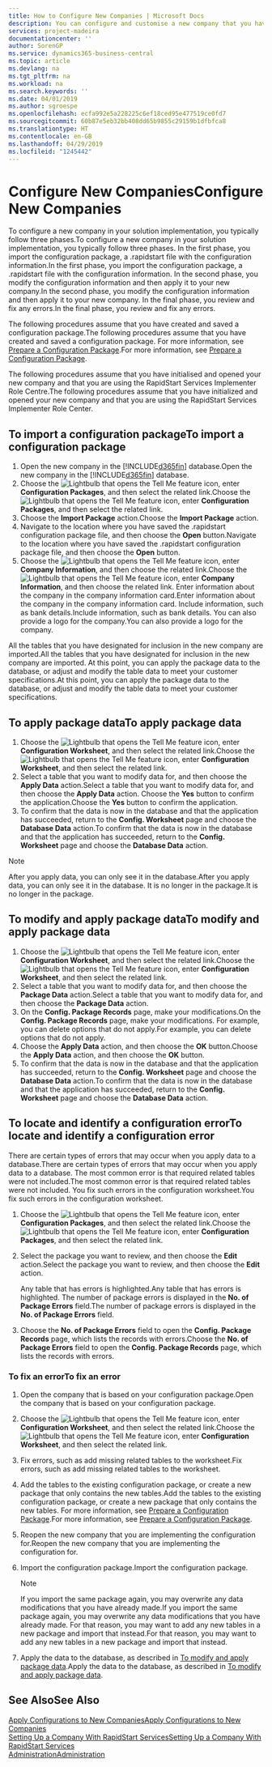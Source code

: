 ```yaml
---
title: How to Configure New Companies | Microsoft Docs
description: You can configure and customise a new company that you have created. To fine tune your implementation, you proceed in three phases to complete your configuration.
services: project-madeira
documentationcenter: ''
author: SorenGP
ms.service: dynamics365-business-central
ms.topic: article
ms.devlang: na
ms.tgt_pltfrm: na
ms.workload: na
ms.search.keywords: ''
ms.date: 04/01/2019
ms.author: sgroespe
ms.openlocfilehash: ecfa992e5a228225c6ef18ced95e477519ce0fd7
ms.sourcegitcommit: 60b87e5eb32bb408dd65b9855c29159b1dfbfca8
ms.translationtype: HT
ms.contentlocale: en-GB
ms.lasthandoff: 04/29/2019
ms.locfileid: "1245442"
---
```

# <a name="configure-new-companies"></a><span data-ttu-id="3b0b5-104">Configure New Companies</span><span class="sxs-lookup"><span data-stu-id="3b0b5-104">Configure New Companies</span></span>
<span data-ttu-id="3b0b5-105">To configure a new company in your solution implementation, you typically follow three phases.</span><span class="sxs-lookup"><span data-stu-id="3b0b5-105">To configure a new company in your solution implementation, you typically follow three phases.</span></span> <span data-ttu-id="3b0b5-106">In the first phase, you import the configuration package, a .rapidstart file with the configuration information.</span><span class="sxs-lookup"><span data-stu-id="3b0b5-106">In the first phase, you import the configuration package, a .rapidstart file with the configuration information.</span></span> <span data-ttu-id="3b0b5-107">In the second phase, you modify the configuration information and then apply it to your new company.</span><span class="sxs-lookup"><span data-stu-id="3b0b5-107">In the second phase, you modify the configuration information and then apply it to your new company.</span></span> <span data-ttu-id="3b0b5-108">In the final phase, you review and fix any errors.</span><span class="sxs-lookup"><span data-stu-id="3b0b5-108">In the final phase, you review and fix any errors.</span></span>  

<span data-ttu-id="3b0b5-109">The following procedures assume that you have created and saved a configuration package.</span><span class="sxs-lookup"><span data-stu-id="3b0b5-109">The following procedures assume that you have created and saved a configuration package.</span></span> <span data-ttu-id="3b0b5-110">For more information, see [Prepare a Configuration Package](admin-how-to-prepare-a-configuration-package.md).</span><span class="sxs-lookup"><span data-stu-id="3b0b5-110">For more information, see [Prepare a Configuration Package](admin-how-to-prepare-a-configuration-package.md).</span></span>  

<span data-ttu-id="3b0b5-111">The following procedures assume that you have initialised and opened your new company and that you are using the RapidStart Services Implementer Role Centre.</span><span class="sxs-lookup"><span data-stu-id="3b0b5-111">The following procedures assume that you have initialized and opened your new company and that you are using the RapidStart Services Implementer Role Center.</span></span>

## <a name="to-import-a-configuration-package"></a><span data-ttu-id="3b0b5-112">To import a configuration package</span><span class="sxs-lookup"><span data-stu-id="3b0b5-112">To import a configuration package</span></span>  
1. <span data-ttu-id="3b0b5-113">Open the new company in the [!INCLUDE[d365fin](includes/d365fin_md.md)] database.</span><span class="sxs-lookup"><span data-stu-id="3b0b5-113">Open the new company in the [!INCLUDE[d365fin](includes/d365fin_md.md)] database.</span></span>  
2. <span data-ttu-id="3b0b5-114">Choose the ![Lightbulb that opens the Tell Me feature](media/ui-search/search_small.png "Tell me what you want to do") icon, enter **Configuration Packages**, and then select the related link.</span><span class="sxs-lookup"><span data-stu-id="3b0b5-114">Choose the ![Lightbulb that opens the Tell Me feature](media/ui-search/search_small.png "Tell me what you want to do") icon, enter **Configuration Packages**, and then select the related link.</span></span>  
3. <span data-ttu-id="3b0b5-115">Choose the **Import Package** action.</span><span class="sxs-lookup"><span data-stu-id="3b0b5-115">Choose the **Import Package** action.</span></span>  
4. <span data-ttu-id="3b0b5-116">Navigate to the location where you have saved the .rapidstart configuration package file, and then choose the **Open** button.</span><span class="sxs-lookup"><span data-stu-id="3b0b5-116">Navigate to the location where you have saved the .rapidstart configuration package file, and then choose the **Open** button.</span></span>  
5. <span data-ttu-id="3b0b5-117">Choose the ![Lightbulb that opens the Tell Me feature](media/ui-search/search_small.png "Tell me what you want to do") icon, enter **Company Information**, and then choose the related link.</span><span class="sxs-lookup"><span data-stu-id="3b0b5-117">Choose the ![Lightbulb that opens the Tell Me feature](media/ui-search/search_small.png "Tell me what you want to do") icon, enter **Company Information**, and then choose the related link.</span></span> <span data-ttu-id="3b0b5-118">Enter information about the company in the company information card.</span><span class="sxs-lookup"><span data-stu-id="3b0b5-118">Enter information about the company in the company information card.</span></span> <span data-ttu-id="3b0b5-119">Include information, such as bank details.</span><span class="sxs-lookup"><span data-stu-id="3b0b5-119">Include information, such as bank details.</span></span> <span data-ttu-id="3b0b5-120">You can also provide a logo for the company.</span><span class="sxs-lookup"><span data-stu-id="3b0b5-120">You can also provide a logo for the company.</span></span>  

<span data-ttu-id="3b0b5-121">All the tables that you have designated for inclusion in the new company are imported.</span><span class="sxs-lookup"><span data-stu-id="3b0b5-121">All the tables that you have designated for inclusion in the new company are imported.</span></span> <span data-ttu-id="3b0b5-122">At this point, you can apply the package data to the database, or adjust and modify the table data to meet your customer specifications.</span><span class="sxs-lookup"><span data-stu-id="3b0b5-122">At this point, you can apply the package data to the database, or adjust and modify the table data to meet your customer specifications.</span></span>  

## <a name="to-apply-package-data"></a><span data-ttu-id="3b0b5-123">To apply package data</span><span class="sxs-lookup"><span data-stu-id="3b0b5-123">To apply package data</span></span>  
1. <span data-ttu-id="3b0b5-124">Choose the ![Lightbulb that opens the Tell Me feature](media/ui-search/search_small.png "Tell me what you want to do") icon, enter **Configuration Worksheet**, and then select the related link.</span><span class="sxs-lookup"><span data-stu-id="3b0b5-124">Choose the ![Lightbulb that opens the Tell Me feature](media/ui-search/search_small.png "Tell me what you want to do") icon, enter **Configuration Worksheet**, and then select the related link.</span></span>  
2. <span data-ttu-id="3b0b5-125">Select a table that you want to modify data for, and then choose the **Apply Data** action.</span><span class="sxs-lookup"><span data-stu-id="3b0b5-125">Select a table that you want to modify data for, and then choose the **Apply Data** action.</span></span> <span data-ttu-id="3b0b5-126">Choose the **Yes** button to confirm the application.</span><span class="sxs-lookup"><span data-stu-id="3b0b5-126">Choose the **Yes** button to confirm the application.</span></span>
3. <span data-ttu-id="3b0b5-127">To confirm that the data is now in the database and that the application has succeeded, return to the **Config. Worksheet** page and choose the **Database Data** action.</span><span class="sxs-lookup"><span data-stu-id="3b0b5-127">To confirm that the data is now in the database and that the application has succeeded, return to the **Config. Worksheet** page and choose the **Database Data** action.</span></span>  

> [!NOTE]  
>  <span data-ttu-id="3b0b5-128">After you apply data, you can only see it in the database.</span><span class="sxs-lookup"><span data-stu-id="3b0b5-128">After you apply data, you can only see it in the database.</span></span> <span data-ttu-id="3b0b5-129">It is no longer in the package.</span><span class="sxs-lookup"><span data-stu-id="3b0b5-129">It is no longer in the package.</span></span>  

## <a name="to-modify-and-apply-package-data"></a><span data-ttu-id="3b0b5-130">To modify and apply package data</span><span class="sxs-lookup"><span data-stu-id="3b0b5-130">To modify and apply package data</span></span>  
1. <span data-ttu-id="3b0b5-131">Choose the ![Lightbulb that opens the Tell Me feature](media/ui-search/search_small.png "Tell me what you want to do") icon, enter **Configuration Worksheet**, and then select the related link.</span><span class="sxs-lookup"><span data-stu-id="3b0b5-131">Choose the ![Lightbulb that opens the Tell Me feature](media/ui-search/search_small.png "Tell me what you want to do") icon, enter **Configuration Worksheet**, and then select the related link.</span></span>  
2. <span data-ttu-id="3b0b5-132">Select a table that you want to modify data for, and then choose the **Package Data** action.</span><span class="sxs-lookup"><span data-stu-id="3b0b5-132">Select a table that you want to modify data for, and then choose the **Package Data** action.</span></span>  
3. <span data-ttu-id="3b0b5-133">On the **Config. Package Records** page, make your modifications.</span><span class="sxs-lookup"><span data-stu-id="3b0b5-133">On the **Config. Package Records** page, make your modifications.</span></span> <span data-ttu-id="3b0b5-134">For example, you can delete options that do not apply.</span><span class="sxs-lookup"><span data-stu-id="3b0b5-134">For example, you can delete options that do not apply.</span></span>  
4. <span data-ttu-id="3b0b5-135">Choose the **Apply Data** action, and then choose the **OK** button.</span><span class="sxs-lookup"><span data-stu-id="3b0b5-135">Choose the **Apply Data** action, and then choose the **OK** button.</span></span>  
5. <span data-ttu-id="3b0b5-136">To confirm that the data is now in the database and that the application has succeeded, return to the **Config. Worksheet** page and choose the **Database Data** action.</span><span class="sxs-lookup"><span data-stu-id="3b0b5-136">To confirm that the data is now in the database and that the application has succeeded, return to the **Config. Worksheet** page and choose the **Database Data** action.</span></span>  

## <a name="to-locate-and-identify-a-configuration-error"></a><span data-ttu-id="3b0b5-137">To locate and identify a configuration error</span><span class="sxs-lookup"><span data-stu-id="3b0b5-137">To locate and identify a configuration error</span></span>  
<span data-ttu-id="3b0b5-138">There are certain types of errors that may occur when you apply data to a database.</span><span class="sxs-lookup"><span data-stu-id="3b0b5-138">There are certain types of errors that may occur when you apply data to a database.</span></span> <span data-ttu-id="3b0b5-139">The most common error is that required related tables were not included.</span><span class="sxs-lookup"><span data-stu-id="3b0b5-139">The most common error is that required related tables were not included.</span></span> <span data-ttu-id="3b0b5-140">You fix such errors in the configuration worksheet.</span><span class="sxs-lookup"><span data-stu-id="3b0b5-140">You fix such errors in the configuration worksheet.</span></span>

1. <span data-ttu-id="3b0b5-141">Choose the ![Lightbulb that opens the Tell Me feature](media/ui-search/search_small.png "Tell me what you want to do") icon, enter **Configuration Packages**, and then select the related link.</span><span class="sxs-lookup"><span data-stu-id="3b0b5-141">Choose the ![Lightbulb that opens the Tell Me feature](media/ui-search/search_small.png "Tell me what you want to do") icon, enter **Configuration Packages**, and then select the related link.</span></span>  
2. <span data-ttu-id="3b0b5-142">Select the package you want to review, and then choose the **Edit** action.</span><span class="sxs-lookup"><span data-stu-id="3b0b5-142">Select the package you want to review, and then choose the **Edit** action.</span></span>  

    <span data-ttu-id="3b0b5-143">Any table that has errors is highlighted.</span><span class="sxs-lookup"><span data-stu-id="3b0b5-143">Any table that has errors is highlighted.</span></span> <span data-ttu-id="3b0b5-144">The number of package errors is displayed in the **No. of Package Errors** field.</span><span class="sxs-lookup"><span data-stu-id="3b0b5-144">The number of package errors is displayed in the **No. of Package Errors** field.</span></span>  

3. <span data-ttu-id="3b0b5-145">Choose the **No. of Package Errors** field to open the **Config. Package Records** page, which lists the records with errors.</span><span class="sxs-lookup"><span data-stu-id="3b0b5-145">Choose the **No. of Package Errors** field to open the **Config. Package Records** page, which lists the records with errors.</span></span>  

### <a name="to-fix-an-error"></a><span data-ttu-id="3b0b5-146">To fix an error</span><span class="sxs-lookup"><span data-stu-id="3b0b5-146">To fix an error</span></span>  
1. <span data-ttu-id="3b0b5-147">Open the company that is based on your configuration package.</span><span class="sxs-lookup"><span data-stu-id="3b0b5-147">Open the company that is based on your configuration package.</span></span>  
2. <span data-ttu-id="3b0b5-148">Choose the ![Lightbulb that opens the Tell Me feature](media/ui-search/search_small.png "Tell me what you want to do") icon, enter **Configuration Worksheet**, and then select the related link.</span><span class="sxs-lookup"><span data-stu-id="3b0b5-148">Choose the ![Lightbulb that opens the Tell Me feature](media/ui-search/search_small.png "Tell me what you want to do") icon, enter **Configuration Worksheet**, and then select the related link.</span></span>  
3. <span data-ttu-id="3b0b5-149">Fix errors, such as add missing related tables to the worksheet.</span><span class="sxs-lookup"><span data-stu-id="3b0b5-149">Fix errors, such as add missing related tables to the worksheet.</span></span>  
4. <span data-ttu-id="3b0b5-150">Add the tables to the existing configuration package, or create a new package that only contains the new tables.</span><span class="sxs-lookup"><span data-stu-id="3b0b5-150">Add the tables to the existing configuration package, or create a new package that only contains the new tables.</span></span> <span data-ttu-id="3b0b5-151">For more information, see [Prepare a Configuration Package](admin-how-to-prepare-a-configuration-package.md).</span><span class="sxs-lookup"><span data-stu-id="3b0b5-151">For more information, see [Prepare a Configuration Package](admin-how-to-prepare-a-configuration-package.md).</span></span>  
5. <span data-ttu-id="3b0b5-152">Reopen the new company that you are implementing the configuration for.</span><span class="sxs-lookup"><span data-stu-id="3b0b5-152">Reopen the new company that you are implementing the configuration for.</span></span>  
6. <span data-ttu-id="3b0b5-153">Import the configuration package.</span><span class="sxs-lookup"><span data-stu-id="3b0b5-153">Import the configuration package.</span></span>  

    > [!NOTE]  
    >  <span data-ttu-id="3b0b5-154">If you import the same package again, you may overwrite any data modifications that you have already made.</span><span class="sxs-lookup"><span data-stu-id="3b0b5-154">If you import the same package again, you may overwrite any data modifications that you have already made.</span></span> <span data-ttu-id="3b0b5-155">For that reason, you may want to add any new tables in a new package and import that instead.</span><span class="sxs-lookup"><span data-stu-id="3b0b5-155">For that reason, you may want to add any new tables in a new package and import that instead.</span></span>  

7. <span data-ttu-id="3b0b5-156">Apply the data to the database, as described in [To modify and apply package data](admin-how-to-configure-new-companies.md#to-modify-and-apply-package-data).</span><span class="sxs-lookup"><span data-stu-id="3b0b5-156">Apply the data to the database, as described in [To modify and apply package data](admin-how-to-configure-new-companies.md#to-modify-and-apply-package-data).</span></span>

## <a name="see-also"></a><span data-ttu-id="3b0b5-157">See Also</span><span class="sxs-lookup"><span data-stu-id="3b0b5-157">See Also</span></span>  
[<span data-ttu-id="3b0b5-158">Apply Configurations to New Companies</span><span class="sxs-lookup"><span data-stu-id="3b0b5-158">Apply Configurations to New Companies</span></span>](admin-apply-configuration-to-new-companies.md)  
[<span data-ttu-id="3b0b5-159">Setting Up a Company With RapidStart Services</span><span class="sxs-lookup"><span data-stu-id="3b0b5-159">Setting Up a Company With RapidStart Services</span></span>](admin-set-up-a-company-with-rapidstart.md)  
[<span data-ttu-id="3b0b5-160">Administration</span><span class="sxs-lookup"><span data-stu-id="3b0b5-160">Administration</span></span>](admin-setup-and-administration.md)
